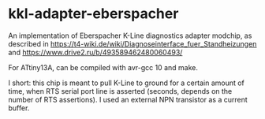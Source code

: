 # kkl-adapter-eberspacher

An implementation of Eberspacher K-Line diagnostics adapter modchip, as described in
https://t4-wiki.de/wiki/Diagnoseinterface_fuer_Standheizungen and https://www.drive2.ru/b/493589462480060493/

For ATtiny13A, can be compiled with avr-gcc 10 and make.

I short: this chip is meant to pull K-Line to ground for a certain amount of time, when RTS serial port line is asserted 
(seconds, depends on the number of RTS assertions).
I used an external NPN transistor as a current buffer.
